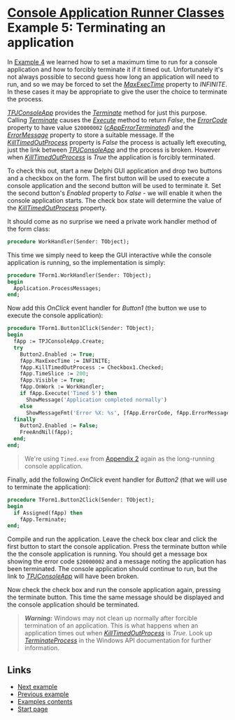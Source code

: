 # [Console Application Runner Classes](../../index.md) Example 5: Terminating an application

In [Example 4](./Example4.md) we learned how to set a maximum time to run for a console application and how to forcibly terminate it if it timed out. Unfortunately it's not always possible to second guess how long an application will need to run, and so we may be forced to set the [_MaxExecTime_](../API/TPJCustomConsoleApp-MaxExecTime.md) property to _INFINITE_. In these cases it may be appropriate to give the user the choice to terminate the process.

[_TPJConsoleApp_](../API/TPJConsoleApp.md) provides the [_Terminate_](../API/TPJCustomConsoleApp-Terminate.md) method for just this purpose. Calling [_Terminate_](../API/TPJCustomConsoleApp-Terminate.md) causes the [_Execute_](../API/TPJCustomConsoleApp-Execute.md) method to return _False_, the [_ErrorCode_](../API/TPJCustomConsoleApp-ErrorCode.md) property to have value `$20000002` ([_cAppErrorTerminated_](../API/Constants.md#capperrorterminated)) and the [_ErrorMessage_](../API/TPJCustomConsoleApp-ErrorMessage.md) property to store a suitable message. If the [_KillTimedOutProcess_](../API/TPJCustomConsoleApp-KillTimedOutProcess.md) property is _False_ the process is actually left executing, just the link between [_TPJConsoleApp_](../API/TPJConsoleApp.md) and the process is broken. However when [_KillTimedOutProcess_](../API/TPJCustomConsoleApp-KillTimedOutProcess.md) is _True_ the application is forcibly terminated.

To check this out, start a new Delphi GUI application and drop two buttons and a checkbox on the form. The first button will be used to execute a console application and the second button will be used to terminate it. Set the second button's _Enabled_ property to _False_ - we will enable it when the console application starts. The check box state will determine the value of the [_KillTimedOutProcess_](../API/TPJCustomConsoleApp-KillTimedOutProcess.md) property.

It should come as no surprise we need a private work handler method of the form class:

```pascal
procedure WorkHandler(Sender: TObject);
```

This time we simply need to keep the GUI interactive while the console application is running, so the implementation is simply:

```pascal
procedure TForm1.WorkHandler(Sender: TObject);
begin
  Application.ProcessMessages;
end;
```

Now add this _OnClick_ event handler for _Button1_ (the button we use to execute the console application):

```pascal
procedure TForm1.Button1Click(Sender: TObject);
begin
  fApp := TPJConsoleApp.Create;
  try
    Button2.Enabled := True;
    fApp.MaxExecTime := INFINITE;
    fApp.KillTimedOutProcess := Checkbox1.Checked;
    fApp.TimeSlice := 200;
    fApp.Visible := True;
    fApp.OnWork := WorkHandler;
    if fApp.Execute('Timed 5') then
      ShowMessage('Application completed normally')
    else
      ShowMessageFmt('Error %X: %s', [fApp.ErrorCode, fApp.ErrorMessage]);
  finally
    Button2.Enabled := False;
    FreeAndNil(fApp);
  end;
end;
```

> We're using `Timed.exe` from [Appendix 2](../Appendices/Appendix2.md) again as the long-running console application.

Finally, add the following _OnClick_ event handler for _Button2_ (that we will use to terminate the application):

```pascal
procedure TForm1.Button2Click(Sender: TObject);
begin
  if Assigned(fApp) then
    fApp.Terminate;
end;
```

Compile and run the application. Leave the check box clear and click the first button to start the console application. Press the terminate button while the the console application is running. You should get a message box showing the error code `$20000002` and a message noting the application has been terminated. The console application should continue to run, but the link to [_TPJConsoleApp_](../API/TPJConsoleApp.md) will have been broken.

Now check the check box and run the console application again, pressing the terminate button. This time the same message should be displayed and the console application should be terminated.

> ***Warning:*** Windows may not clean up normally after forcible termination of an application. This is what happens when an application times out when [_KillTimedOutProcess_](../API/TPJCustomConsoleApp-KillTimedOutProcess.md) is _True_. Look up [_TerminateProcess_](https://learn.microsoft.com/en-gb/windows/win32/api/processthreadsapi/nf-processthreadsapi-terminateprocess) in the Windows API documentation for further information.

## Links

* [Next example](./Example6.md)
* [Previous example](./Example4.md)
* [Examples contents](../Examples.md)
* [Start page](../../index.md)
